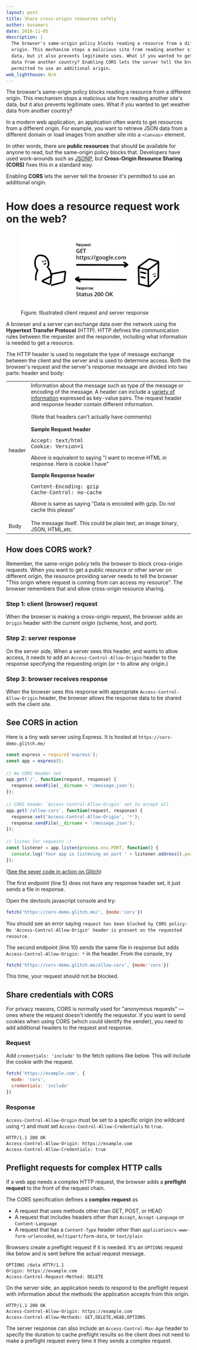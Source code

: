 ```yaml
---
layout: post
title: Share cross-origin resources safely
author: kosamari
date: 2018-11-05
description: |
  The browser's same-origin policy blocks reading a resource from a different
  origin. This mechanism stops a malicious site from reading another site's
  data, but it also prevents legitimate uses. What if you wanted to get weather
  data from another country? Enabling CORS lets the server tell the browser it's
  permitted to use an additional origin.
web_lighthouse: N/A
---
```


The browser's same-origin policy blocks reading a resource from a different
origin. This mechanism stops a malicious site from reading another site's data,
but it also prevents legitimate uses. What if you wanted to get weather data
from another country?

In a modern web application, an application often wants to get resources from a
different origin. For example, you want to retrieve JSON data from a different
domain or load images from another site into a `<canvas>` element.

In other words, there are **public resources** that should be available for
anyone to read, but the same-origin policy blocks that. Developers have used
work-arounds such as
[JSONP](https://stackoverflow.com/questions/2067472/what-is-jsonp-all-about),
but **Cross-Origin Resource Sharing (CORS)** fixes this in a standard way.

Enabling **CORS** lets the server tell the browser it's permitted to use an
additional origin.

# How does a resource request work on the web?

<figure class="w-figure w-figure--inline-right">
  <img src="./request_response.png" alt="request and response">
  <figcaption class="w-figcaption">
    Figure: Illustrated client request and server response
  </figcaption>
</figure>

A browser and a server can exchange data over the network using the **Hypertext
Transfer Protocol** (HTTP). HTTP defines the communication rules between the
requester and the responder, including what information is needed to get a
resource.

The HTTP header is used to negotiate the type of message exchange between the
client and the server and is used to determine access. Both the browser's
request and the server's response message are divided into two parts: header and
body:

<table  class="responsive">
<tbody>
    <tr>
        <td>header</td>
        <td>
            Information about the message such as type of the message or encoding of the message. A header can include a <a href="https://en.wikipedia.org/wiki/List_of_HTTP_header_fields">variety of information</a> expressed as key-value pairs. The request header and response header contain different information.<br>
            <br>
            (Note that headers can't actually have comments)<br>
            <br>
            <strong>Sample Request header</strong>
<pre>Accept: text/html
Cookie: Version=1</pre>
Above is equivalent to saying "I want to receive HTML in response. Here is cookie I have"

<strong>Sample Response header</strong>

<pre>Content-Encoding: gzip
Cache-Control: no-cache </pre>

Above is same as saying "Data is encoded with gzip. Do not cache this please"

<tr>
    <td>Body</td>
    <td>
        The message itself. This could be plain text, an image binary, JSON, HTML,etc.
    </td>
    </tr>
</tbody>
</table>

## How does CORS work?

Remember, the same-origin policy tells the browser to block cross-origin
requests. When you want to get a public resource or other server on different
origin, the resource providing server needs to tell the browser "This origin
where request is coming from can access my resource". The browser remembers that
and allow cross-origin resource sharing.

### Step 1: client (browser) request

When the browser is making a cross-origin request, the browser adds an `Origin`
header with the current origin (scheme, host, and port).

### Step 2: server response

On the server side, When a server sees this header, and wants to allow access,
it needs to add an `Access-Control-Allow-Origin` header to the response
specifying the requesting origin (or `*` to allow any origin.)

### Step 3: browser receives response

When the browser sees this response with appropriate
`Access-Control-Allow-Origin` header, the browser allows the response data to be
shared with the client site.

## See CORS in action

Here is a tiny web server using Express. It is hosted at
`https://cors-demo.glitch.me/`

```js
const express = require('express');
const app = express();

// No CORS Header set
app.get('/', function(request, response) {
  response.sendFile(__dirname + '/message.json');
});

// CORS header `Access-Control-Allow-Origin` set to accept all
app.get('/allow-cors', function(request, response) {
  response.set('Access-Control-Allow-Origin', '*');
  response.sendFile(__dirname + '/message.json');
});

// listen for requests :)
const listener = app.listen(process.env.PORT, function() {
  console.log('Your app is listening on port ' + listener.address().port);
});
```

([See the sever code in action on Glitch](https://glitch.com/edit/#!/cors-demo?path=server.js))

The first endpoint (line 5) does not have any response header set, it just sends
a file in response.

Open the devtools javascript console and try:

```js
fetch('https://cors-demo.glitch.me/', {mode:'cors'})
```

You should see an error saying `request has been blocked by CORS policy: No
'Access-Control-Allow-Origin' header is present on the requested resource.`

The second endpoint (line 10) sends the same file in response but adds
`Access-Control-Allow-Origin: *` in the header. From the console, try

```js
fetch('https://cors-demo.glitch.me/allow-cors', {mode:'cors'})
```

This time, your request should not be blocked.

## Share credentials with CORS

For privacy reasons, CORS is normally used for "anonymous requests" — ones where
the request doesn't identify the requestor. If you want to send cookies when
using CORS (which could identify the sender), you need to add additional headers
to the request and response.

### Request

Add `credentials: 'include'` to the fetch options like below. This will include
the cookie with the request.

```js
fetch('https://example.com', {
  mode: 'cors',
  credentials: 'include'
})
```

### Response

`Access-Control-Allow-Origin` must be set to a specific origin (no wildcard
using `*`) and must set `Access-Control-Allow-Credentials` to `true`.

```
HTTP/1.1 200 OK
Access-Control-Allow-Origin: https://example.com
Access-Control-Allow-Credentials: true
```

## Preflight requests for complex HTTP calls

If a web app needs a complex HTTP request, the browser adds a **preflight
request** to the front of the request chain.

The CORS specification defines a **complex request** as

- A request that uses methods other than GET, POST, or HEAD
- A request that includes headers other than `Accept`, `Accept-Language` or
  `Content-Language`
- A request that has a `Content-Type` header other than
  `application/x-www-form-urlencoded`, `multipart/form-data`, or `text/plain`

Browsers create a preflight request if it is needed. It's an `OPTIONS` request
like below and is sent before the actual request message.

```
OPTIONS /data HTTP/1.1
Origin: https://example.com
Access-Control-Request-Method: DELETE
```

On the server side, an application needs to respond to the preflight request
with information about the methods the application accepts from this origin.

```
HTTP/1.1 200 OK
Access-Control-Allow-Origin: https://example.com
Access-Control-Allow-Methods: GET,DELETE,HEAD,OPTIONS
```

The server response can also include an `Access-Control-Max-Age` header to
specify the duration to cache preflight results so the client does not need to
make a preflight request every time it they sends a complex request.
